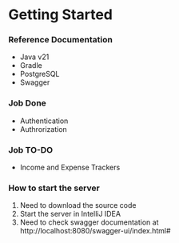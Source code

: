 # Getting Started

### Reference Documentation

* Java v21
* Gradle
* PostgreSQL
* Swagger

### Job Done

* Authentication
* Authrorization

### Job TO-DO

* Income and Expense Trackers

### How to start the server

1. Need to download the source code
2. Start the server in IntelliJ IDEA
3. Need to check swagger documentation at http://localhost:8080/swagger-ui/index.html#